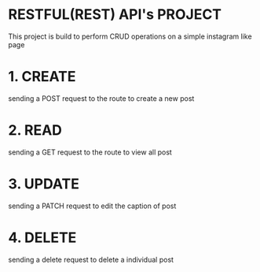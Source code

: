 # RESTFUL(REST) API's PROJECT

This project is build to perform CRUD operations on a simple instagram like page
# 1. CREATE
sending a POST request to the route to create a new post 
# 2. READ
sending a GET request to the route to view all post 
# 3. UPDATE
sending a PATCH request to edit the caption of post
# 4. DELETE
sending a delete request to delete a individual post
